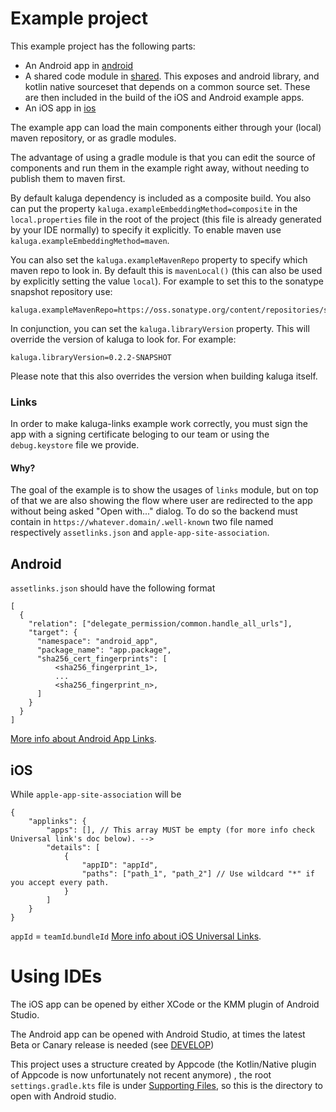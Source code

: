 # Example project

This example project has the following parts:
- An Android app in [android](/example/android)
- A shared code module in [shared](/example/shared). This exposes and android library, and kotlin native sourceset that depends on a common source set. These are then included in the build of the iOS and Android example apps.
- An iOS app in [ios](/example/ios)

The example app can load the main components either through your (local) maven repository, or as gradle modules.

The advantage of using a gradle module is that you can edit the source of components and run them in the example right away, without needing to publish them to maven first.

By default kaluga dependency is included as a composite build. You also can put the property `kaluga.exampleEmbeddingMethod=composite` in the `local.properties` file in the root of the project (this file is already generated by your IDE normally) to specify it explicitly. To enable maven use `kaluga.exampleEmbeddingMethod=maven`.

You can also set the `kaluga.exampleMavenRepo` property to specify which maven repo to look in. By default this is `mavenLocal()` (this can also be used by explicitly setting the value `local`). For example to set this to the sonatype snapshot repository use:

```properties
kaluga.exampleMavenRepo=https://oss.sonatype.org/content/repositories/snapshots/
```

In conjunction, you can set the `kaluga.libraryVersion` property. This will override the version of kaluga to look for. For example:

```properties
kaluga.libraryVersion=0.2.2-SNAPSHOT
```

Please note that this also overrides the version when building kaluga itself. 

### Links
In order to make kaluga-links example work correctly, you must sign the app with a signing certificate beloging to our team or using the `debug.keystore` file we provide.

#### Why?
The goal of the example is to show the usages of `links` module, but on top of that we are also showing the flow where user are redirected to the app without being asked "Open with..." dialog.
To do so the backend must contain in `https://whatever.domain/.well-known` two file named respectively `assetlinks.json` and `apple-app-site-association`.

## Android
`assetlinks.json` should have the following format

```
[
  {
    "relation": ["delegate_permission/common.handle_all_urls"],
    "target": {
      "namespace": "android_app",
      "package_name": "app.package",
      "sha256_cert_fingerprints": [
          <sha256_fingerprint_1>,
          ...
          <sha256_fingerprint_n>,
      ]
    }
  }
]
```
[More info about Android App Links](https://developer.android.com/training/app-links).

## iOS
While `apple-app-site-association` will be

```
{
    "applinks": {
        "apps": [], // This array MUST be empty (for more info check Universal link's doc below). -->
        "details": [
            {
                "appID": "appId",
                "paths": ["path_1", "path_2"] // Use wildcard "*" if you accept every path.
            }
        ]
    }
}
```
`appId` = `teamId`.`bundleId`
[More info about iOS Universal Links](https://developer.apple.com/ios/universal-links/).

# Using IDEs

The iOS app can be opened by either XCode or the KMM plugin of Android Studio. 

The Android app can be opened with Android Studio, at times the latest Beta or Canary release is needed (see [DEVELOP](/DEVELOP.md))

This project uses a structure created by Appcode (the Kotlin/Native plugin of Appcode is now unfortunately not recent anymore) , the root `settings.gradle.kts` file is under [Supporting Files](/example/ios/Supporting%20Files/), so this is the directory to open with Android studio. 
